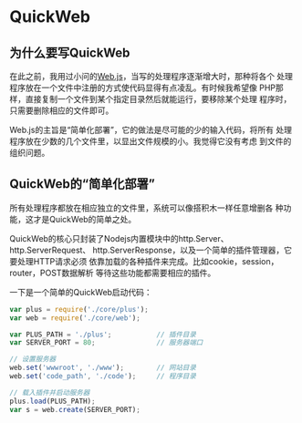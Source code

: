 # QuickWeb

## 为什么要写QuickWeb

在此之前，我用过小问的[Web.js](https://github.com/iwillwen/Web.js)，当写的处理程序逐渐增大时，那种将各个
处理程序放在一个文件中注册的方式使代码显得有点凌乱。有时候我希望像
PHP那样，直接复制一个文件到某个指定目录然后就能运行，要移除某个处理
程序时，只需要删除相应的文件即可。

Web.js的主旨是“简单化部署”，它的做法是尽可能的少的输入代码，将所有
处理程序放在少数的几个文件里，以显出文件规模的小。我觉得它没有考虑
到文件的组织问题。


## QuickWeb的“简单化部署”

所有处理程序都放在相应独立的文件里，系统可以像搭积木一样任意增删各
种功能，这才是QuickWeb的简单之处。

QuickWeb的核心只封装了Nodejs内置模块中的http.Server、http.ServerRequest、
http.ServerResponse，以及一个简单的插件管理器，它要处理HTTP请求必须
依靠加载的各种插件来完成。比如cookie，session，router，POST数据解析
等待这些功能都需要相应的插件。

一下是一个简单的QuickWeb启动代码：

```javascript
var plus = require('./core/plus');
var web = require('./core/web');

var PLUS_PATH = './plus';			// 插件目录
var SERVER_PORT = 80;				// 服务器端口

// 设置服务器
web.set('wwwroot', './www');		// 网站目录
web.set('code_path', './code');		// 程序目录

// 载入插件并启动服务器
plus.load(PLUS_PATH);
var s = web.create(SERVER_PORT);
```

